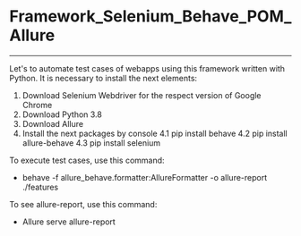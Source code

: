 # Framework_Selenium_Behave_POM_Allure
----------------------------------------
Let's to automate test cases of webapps using this framework written with Python. It is necessary to install the next elements: 

1.	Download Selenium Webdriver for the respect version of Google Chrome
2.	Download Python 3.8 
3.	Download Allure
4.	Install the next packages by console
4.1	pip install behave
4.2	pip install allure-behave 
4.3	pip install selenium 

To execute test cases, use this command: 
- behave -f allure_behave.formatter:AllureFormatter -o allure-report ./features

To see allure-report, use this command: 
- Allure serve allure-report
